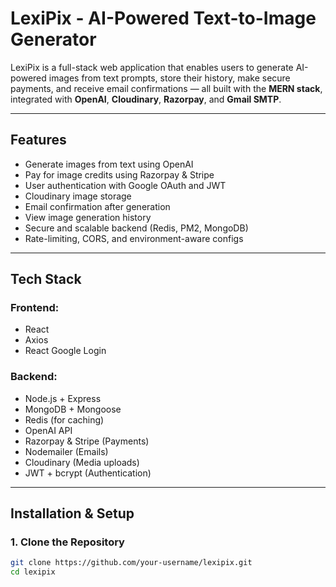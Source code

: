 # LexiPix - AI-Powered Text-to-Image Generator

LexiPix is a full-stack web application that enables users to generate AI-powered images from text prompts, store their history, make secure payments, and receive email confirmations — all built with the **MERN stack**, integrated with **OpenAI**, **Cloudinary**, **Razorpay**, and **Gmail SMTP**.

---

## Features

-  Generate images from text using OpenAI
-  Pay for image credits using Razorpay & Stripe
-  User authentication with Google OAuth and JWT
-  Cloudinary image storage
-  Email confirmation after generation
-  View image generation history
-  Secure and scalable backend (Redis, PM2, MongoDB)
-  Rate-limiting, CORS, and environment-aware configs

---

##  Tech Stack

### Frontend:
- React
- Axios
- React Google Login

### Backend:
- Node.js + Express
- MongoDB + Mongoose
- Redis (for caching)
- OpenAI API
- Razorpay & Stripe (Payments)
- Nodemailer (Emails)
- Cloudinary (Media uploads)
- JWT + bcrypt (Authentication)

---

##  Installation & Setup

### 1. Clone the Repository
```bash
git clone https://github.com/your-username/lexipix.git
cd lexipix
